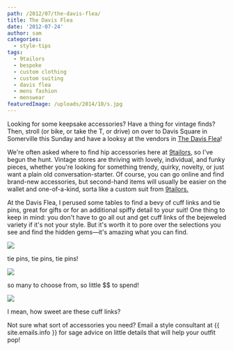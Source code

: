 ```yaml
---
path: /2012/07/the-davis-flea/
title: The Davis Flea
date: '2012-07-24'
author: sam
categories:
  - style-tips
tags:
  - 9tailors
  - bespoke
  - custom clothing
  - custom suiting
  - davis flea
  - mens fashion
  - menswear
featuredImage: /uploads/2014/10/s.jpg
---
```

Looking for some keepsake accessories? Have a thing for vintage finds? Then, stroll (or bike, or take the T, or drive) on over to Davis Square in Somerville this Sunday and have a looksy at the vendors in [The Davis Flea](http://www.thedavisflea.com/Home.html)!

We're often asked where to find hip accessories here at [9tailors](http://www.9tailors.com/), so I've begun the hunt. Vintage stores are thriving with lovely, individual, and funky pieces, whether you're looking for something trendy, quirky, novelty, or just want a plain old conversation-starter. Of course, you can go online and find brand-new accessories, but second-hand items will usually be easier on the wallet and one-of-a-kind, sorta like a custom suit from [9tailors.](http://www.9tailors.com/)

At the Davis Flea, I perused some tables to find a bevy of cuff links and tie pins, great for gifts or for an additional spiffy detail to your suit! One thing to keep in mind: you don't have to go all out and get cuff links of the bejeweled variety if it's not your style. But it's worth it to pore over the selections you see and find the hidden gems—it's amazing what you can find.

[![](http://1.bp.blogspot.com/-atiASORqdnE/UA6-M2Vws_I/AAAAAAAAAm0/AOoKu6uTR0o/s640/Davis.JPG)](http://1.bp.blogspot.com/-atiASORqdnE/UA6-M2Vws_I/AAAAAAAAAm0/AOoKu6uTR0o/s1600/Davis.JPG)

tie pins, tie pins, tie pins!

[![](http://1.bp.blogspot.com/-dIo-zS3Wigo/UA7FXWiLREI/AAAAAAAAAnA/8uado0j29vg/s640/Davis@.JPG)](http://1.bp.blogspot.com/-dIo-zS3Wigo/UA7FXWiLREI/AAAAAAAAAnA/8uado0j29vg/s1600/Davis@.JPG)

so many to choose from, so little $$ to spend!

[![](http://3.bp.blogspot.com/-VZa2cI9tidY/UA7FYDOaYeI/AAAAAAAAAnI/VDKGWp1lY7Q/s640/DavisCuffLinks.jpg)](http://3.bp.blogspot.com/-VZa2cI9tidY/UA7FYDOaYeI/AAAAAAAAAnI/VDKGWp1lY7Q/s1600/DavisCuffLinks.jpg)

I mean, how sweet are these cuff links?

Not sure what sort of accessories you need? Email a style consultant at {{ site.emails.info }} for sage advice on little details that will help your outfit pop!